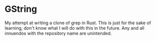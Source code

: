 # GString
My attempt at writing a clone of grep in Rust. This is just for the sake of learning, don't know what I will do with this in the future. Any and all innuendos with the repository name are unintended. 
